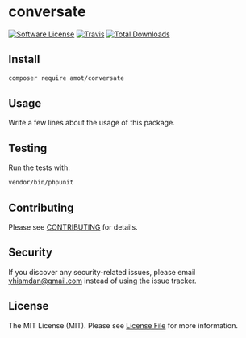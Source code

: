 # conversate

[![Software License](https://img.shields.io/badge/license-MIT-brightgreen.svg?style=flat-square)](LICENSE.md)
[![Travis](https://img.shields.io/travis/amot/conversate.svg?style=flat-square)]()
[![Total Downloads](https://img.shields.io/packagist/dt/amot/conversate.svg?style=flat-square)](https://packagist.org/packages/amot/conversate)


## Install

```bash
composer require amot/conversate
```


## Usage

Write a few lines about the usage of this package.


## Testing

Run the tests with:

```bash
vendor/bin/phpunit
```


## Contributing

Please see [CONTRIBUTING](CONTRIBUTING.md) for details.


## Security

If you discover any security-related issues, please email yhiamdan@gmail.com instead of using the issue tracker.


## License

The MIT License (MIT). Please see [License File](/LICENSE.md) for more information.